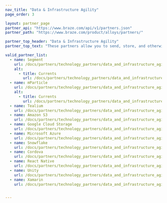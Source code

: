 ```yaml
---
nav_title: "Data & Infrastructure Agility"
page_order: 3

layout: partner_page
partner_api: "https://www.braze.com/api/v1/partners.json"
partner_path: "https://www.braze.com/product/alloys/partners/"

partner_top_header: "Data & Infrastructure Agility"
partner_top_text: "These partners allow you to send, store, and otherwise coordinate your data across different tools and providers."

valid_partner_list:
  - name: Segment
    url: /docs/partners/technology_partners/data_and_infrastructure_agility/customer_data_platform/segment/
    alt:
      - title: Currents
        url: /docs/partners/technology_partners/data_and_infrastructure_agility/customer_data_platform/segment_for_currents/
  - name: mParticle
    url: /docs/partners/technology_partners/data_and_infrastructure_agility/customer_data_platform/mparticle/
    alt:
      - title: Currents
        url: /docs/partners/technology_partners/data_and_infrastructure_agility/customer_data_platform/mparticle_for_currents/
  - name: Tealium
    url: /docs/partners/technology_partners/data_and_infrastructure_agility/customer_data_platform/tealium/
  - name: Amazon S3
    url: /docs/partners/technology_partners/data_and_infrastructure_agility/data_warehouses/amazon_s3/
  - name: Google Cloud Storage
    url: /docs/partners/technology_partners/data_and_infrastructure_agility/data_warehouses/google_cloud_storage_for_currents/
  - name: Microsoft Azure
    url: /docs/partners/technology_partners/data_and_infrastructure_agility/data_warehouses/microsoft_azure_blob_storage_for_currents/
  - name: Snowflake
    url: /docs/partners/technology_partners/data_and_infrastructure_agility/data_warehouses/snowflake/
  - name: Cordova
    url: /docs/partners/technology_partners/data_and_infrastructure_agility/wrapper_sdks/cordova/
  - name: React Native
    url: /docs/partners/technology_partners/data_and_infrastructure_agility/wrapper_sdks/react_native/
  - name: Unity
    url: /docs/partners/technology_partners/data_and_infrastructure_agility/wrapper_sdks/unity/
  - name: Xamarin
    url: /docs/partners/technology_partners/data_and_infrastructure_agility/wrapper_sdks/xamarin/


---
```

